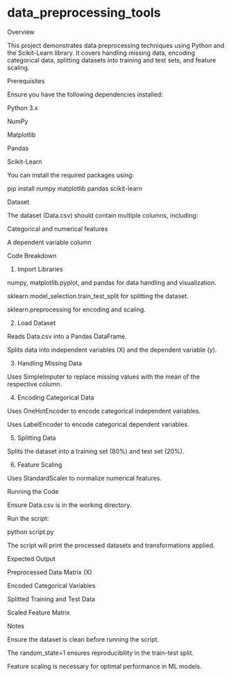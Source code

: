 # data_preprocessing_tools
Overview

This project demonstrates data preprocessing techniques using Python and the Scikit-Learn library. It covers handling missing data, encoding categorical data, splitting datasets into training and test sets, and feature scaling.

Prerequisites

Ensure you have the following dependencies installed:

Python 3.x

NumPy

Matplotlib

Pandas

Scikit-Learn

You can install the required packages using:

pip install numpy matplotlib pandas scikit-learn

Dataset

The dataset (Data.csv) should contain multiple columns, including:

Categorical and numerical features

A dependent variable column

Code Breakdown

1. Import Libraries

numpy, matplotlib.pyplot, and pandas for data handling and visualization.

sklearn.model_selection.train_test_split for splitting the dataset.

sklearn.preprocessing for encoding and scaling.

2. Load Dataset

Reads Data.csv into a Pandas DataFrame.

Splits data into independent variables (X) and the dependent variable (y).

3. Handling Missing Data

Uses SimpleImputer to replace missing values with the mean of the respective column.

4. Encoding Categorical Data

Uses OneHotEncoder to encode categorical independent variables.

Uses LabelEncoder to encode categorical dependent variables.

5. Splitting Data

Splits the dataset into a training set (80%) and test set (20%).

6. Feature Scaling

Uses StandardScaler to normalize numerical features.

Running the Code

Ensure Data.csv is in the working directory.

Run the script:

python script.py

The script will print the processed datasets and transformations applied.

Expected Output

Preprocessed Data Matrix (X)

Encoded Categorical Variables

Splitted Training and Test Data

Scaled Feature Matrix

Notes

Ensure the dataset is clean before running the script.

The random_state=1 ensures reproducibility in the train-test split.

Feature scaling is necessary for optimal performance in ML models.
